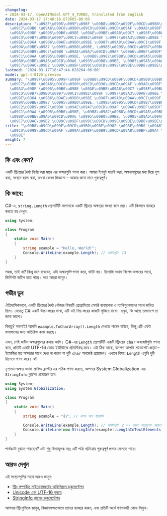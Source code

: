 ```yaml
---
changelog:
- 2024-03-17, OpenAIModel.GPT_4_TURBO, translated from English
date: 2024-03-17 17:48:16.872665-06:00
description: "\u098F\u0995\u099F\u09BF \u09B8\u09CD\u099F\u09CD\u09B0\u09BF\u0982\u09DF\
  \u09C7\u09B0 \u09A6\u09C8\u09B0\u09CD\u0998\u09CD\u09AF \u09A8\u09BF\u09B0\u09CD\
  \u09A3\u09DF \u0995\u09B0\u09BE \u09AE\u09BE\u09A8\u09C7 \u098F\u09B0 \u0985\u0995\
  \u09CD\u09B7\u09B0\u0997\u09C1\u09B2\u09BF \u0997\u09A3\u09A8\u09BE \u0995\u09B0\
  \u09BE\u0964 \u0986\u09AE\u09B0\u09BE \u0987\u09A8\u09AA\u09C1\u099F \u09AF\u09BE\
  \u099A\u09BE\u0987 \u0995\u09B0\u09BE, \u0985\u0995\u09CD\u09B7\u09B0\u09B8\u09AE\
  \u09C2\u09B9\u09C7\u09B0 \u09AE\u09A7\u09CD\u09AF \u09A6\u09BF\u09DF\u09C7 \u09B2\
  \u09C1\u09AA \u0995\u09B0\u09BE, \u09B8\u0982\u09B8\u09CD\u09A5\u09BE\u09A8 \u09AC\
  \u09B0\u09BE\u09A6\u09CD\u09A6 \u0995\u09B0\u09BE, \u0985\u09A5\u09AC\u09BE \u0995\
  \u09C7\u09AC\u09B2 \u099C\u09BF\u099C\u09CD\u099E\u09BE\u09B8\u09BE\u2026"
lastmod: '2024-03-17T18:47:44.028264-06:00'
model: gpt-4-0125-preview
summary: "\u098F\u0995\u099F\u09BF \u09B8\u09CD\u099F\u09CD\u09B0\u09BF\u0982\u09DF\
  \u09C7\u09B0 \u09A6\u09C8\u09B0\u09CD\u0998\u09CD\u09AF \u09A8\u09BF\u09B0\u09CD\
  \u09A3\u09DF \u0995\u09B0\u09BE \u09AE\u09BE\u09A8\u09C7 \u098F\u09B0 \u0985\u0995\
  \u09CD\u09B7\u09B0\u0997\u09C1\u09B2\u09BF \u0997\u09A3\u09A8\u09BE \u0995\u09B0\
  \u09BE\u0964 \u0986\u09AE\u09B0\u09BE \u0987\u09A8\u09AA\u09C1\u099F \u09AF\u09BE\
  \u099A\u09BE\u0987 \u0995\u09B0\u09BE, \u0985\u0995\u09CD\u09B7\u09B0\u09B8\u09AE\
  \u09C2\u09B9\u09C7\u09B0 \u09AE\u09A7\u09CD\u09AF \u09A6\u09BF\u09DF\u09C7 \u09B2\
  \u09C1\u09AA \u0995\u09B0\u09BE, \u09B8\u0982\u09B8\u09CD\u09A5\u09BE\u09A8 \u09AC\
  \u09B0\u09BE\u09A6\u09CD\u09A6 \u0995\u09B0\u09BE, \u0985\u09A5\u09AC\u09BE \u0995\
  \u09C7\u09AC\u09B2 \u099C\u09BF\u099C\u09CD\u099E\u09BE\u09B8\u09BE\u2026"
title: "\u09B8\u09CD\u099F\u09CD\u09B0\u09BF\u0982 \u098F\u09B0 \u09A6\u09C8\u09B0\
  \u09CD\u0998\u09CD\u09AF \u099A\u09BF\u09B9\u09CD\u09A8\u09BF\u09A4 \u0995\u09B0\
  \u09BE"
weight: 7
---
```


## কি এবং কেন?

একটি স্ট্রিংয়ের দৈর্ঘ্য নির্ণয় করা মানে এর অক্ষরগুলি গণনা করা। আমরা ইনপুট যাচাই করা, অক্ষরসমূহের মধ্য দিয়ে লুপ করা, সংস্থান বরাদ্দ করা, অথবা কেবল জিজ্ঞাসা – আকার জানা মানে গুরুত্বপূর্ণ।

## কি ভাবে:

C#-এ, `string.Length` প্রোপার্টিটি আপনাকে একটি স্ট্রিংয়ে অক্ষরের সংখ্যা বলে দেয়। এটি কিভাবে ব্যবহার করতে হয় দেখুন:

```C#
using System;

class Program
{
    static void Main()
    {
        string example = "Hello, World!";
        Console.WriteLine(example.Length); // আউটপুট: 13
    }
}
```

সহজ, তাই না? কিন্তু মনে রাখবেন, এটা *অক্ষরগুলি* গণনা করে, বাইট নয়। ইমোজি অথবা বিশেষ অক্ষরের সাথে, জিনিসটা জটিল হতে পারে। পরে আরো জানুন।

## গভীর ডুব

ঐতিহাসিকভাবে, একটি স্ট্রিংয়ের দৈর্ঘ্য খোঁজার বিষয়টি প্রোগ্রামিংয়ে মেমরি ব্যবস্থাপনা ও ম্যানিপুলেশনের সাথে জড়িত ছিল। যেহেতু C# একটি উচ্চ-স্তরের ভাষা, এটি ওই নিম্ন-স্তরের কাজটি লুকিয়ে রাখে। তবুও, কি আছে তলদেশে তা জানা ভালো।

বিকল্প? অবশ্যই! আপনি `example.ToCharArray().Length` দেখতে পারেন বাইরে, কিন্তু এটি একই ফলাফলের জন্য অতিরিক্ত কাজ করছে।

এখন, সেই জটিল অক্ষরগুলোর কথায় আসি। C#-এর `Length` প্রোপার্টিটি একটি স্ট্রিংয়ের `char` অবজেক্টগুলি গণনা করে, প্রতিটি একটি UTF-16 কোড ইউনিটকে প্রতিনিধিত্ব করে। এটা ঠিক আছে, যতক্ষণ আপনি *সারোগেট জোড়া* – ইমোজির মত অক্ষরের সাথে দেখা না করেন যা দুটি `char` অবজেক্ট প্রয়োজন। এখানে বিষয়: `Length` এগুলি দুটি হিসেবে গণনা করে। হ্যাঁ।

*দৃশ্যমান* অক্ষর অথবা *গ্রাফিম ক্লাস্টার* এর সঠিক গণনা করতে, আপনার System.Globalization-এর `StringInfo` ক্লাসের প্রয়োজন হবে:

```C#
using System;
using System.Globalization;

class Program
{
    static void Main()
    {
        string example = "👍"; // থাম্স আপ ইমোজি

        Console.WriteLine(example.Length); // আউটপুট: 2 <- কারণ সারোগেট জোড়া!
        Console.WriteLine(new StringInfo(example).LengthInTextElements); // আউটপুট: 1
    }
}
```

পার্থক্যটা বুঝতে পারছেন? এটা শুধু বিদ্যামূলক নয়; এটি পাঠ্য প্রক্রিয়ায় গুরুত্বপূর্ণ প্রভাব ফেলতে পারে।

## আরও দেখুন

এই সংস্থানগুলির সাথে আরও জানুন:

- [স্ট্রিং সম্পর্কিত মাইক্রোসফটের অফিসিয়াল ডকুমেন্টেশন](https://docs.microsoft.com/en-us/dotnet/csharp/programming-guide/strings/)
- [Unicode এবং UTF-16 বুঝতে](https://unicodebook.readthedocs.io/unicode_encodings.html)
- [StringInfo ক্লাসের ডকুমেন্টেশন](https://docs.microsoft.com/en-us/dotnet/api/system.globalization.stringinfo?view=net-6.0)

আপনার স্ট্রিংগুলিকে জানুন, বিজ্ঞানসম্মতভাবে তাদের ব্যবহার করুন, এবং প্রতিটি অর্থে গণনাকারী কোড লিখুন।
